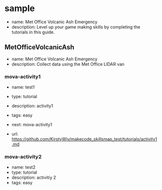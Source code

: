 # sample
* name: Met Office Volcanic Ash Emergency
* description: Level up your game making skills by completing the tutorials in this guide.
 
## MetOfficeVolcanicAsh
* name: Met Office Volcanic Ash Emergency
* description: Collect data using the Met Office LIDAR van

### mova-activity1

* name: test1
* type: tutorial
* description: activity1
* tags: easy
* next: mova-activity1

* url: https://github.com/KirstyWiv/makecode_skillsmap_test/tutorials/activity1.md

### mova-activity2

* name: test2
* type: tutorial
* description: activitiy 2
* tags: easy

<!-- * url: https://github.com/KirstyWiv/makecode_skillsmap_test/tutorials/activity2 -->
<!-- * imageUrl: https://raw.githubusercontent.com/microsoft/pxt-skillmap-sample/main/img/space/activity2.png -->

